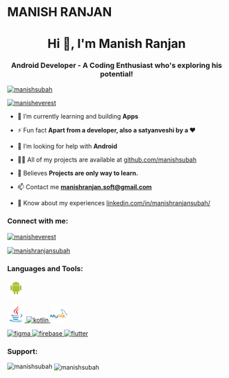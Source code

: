 <h1> MANISH RANJAN </h1>

<h1 align="center">Hi 👋, I'm Manish Ranjan</h1>
<h3 align="center">Android Developer - A Coding Enthusiast who's exploring his potential!</h3>

<p align="left"> <a href="https://github.com/ryo-ma/github-profile-trophy"><img src="https://github-profile-trophy.vercel.app/?username=manishsubah" alt="manishsubah" /></a> </p>

  <p align="left"> <a href="https://twitter.com/manisheverest" target="blank"><img src="https://img.shields.io/twitter/follow/thekaailash?logo=twitter&style=for-the-badge" alt="manisheverest" /></a> </p>

- 🌱 I’m currently learning and building **Apps**

- ⚡ Fun fact **Apart from a developer, also a satyanveshi by a ❤️**

- 🤝 I’m looking for help with **Android**

- 👨‍💻 All of my projects are available at [github.com/manishsubah](github.com/manishsubah)

- 💬 Believes **Projects are only way to learn.**

- 📫 Contact me **manishranjan.soft@gmail.com**

- 📄 Know about my experiences [linkedin.com/in/manishranjansubah/](linkedin.com/in/manishranjansubah/)

<h3 align="left">Connect with me:</h3>
<p align="left">

<a href="https://twitter.com/manisheverest" target="blank"><img align="center" src="https://raw.githubusercontent.com/rahuldkjain/github-profile-readme-generator/master/src/images/icons/Social/twitter.svg" alt="manisheverest" height="30" width="40" /></a>

<a href="https://www.linkedin.com/in/manishranjansubah/" target="blank"><img align="center" src="https://raw.githubusercontent.com/rahuldkjain/github-profile-readme-generator/master/src/images/icons/Social/linked-in-alt.svg" alt="manishranjansubah" height="30" width="40" /></a>

<h3 align="left">Languages and Tools:</h3>
<p align="left"> 
<a href="https://developer.android.com" target="_blank" rel="noreferrer"> <img src="https://raw.githubusercontent.com/devicons/devicon/master/icons/android/android-original-wordmark.svg" alt="android" width="40" height="40"/> </a> 

<a href="https://www.java.com" target="_blank" rel="noreferrer"> <img src="https://raw.githubusercontent.com/devicons/devicon/master/icons/java/java-original.svg" alt="java" width="40" height="40"/> </a>
<a href="https://kotlinlang.org" target="_blank" rel="noreferrer"> <img src="https://www.vectorlogo.zone/logos/kotlinlang/kotlinlang-icon.svg" alt="kotlin" width="40" height="40"/> </a> 
<a href="https://www.mysql.com/" target="_blank" rel="noreferrer"> <img src="https://raw.githubusercontent.com/devicons/devicon/master/icons/mysql/mysql-original-wordmark.svg" alt="mysql" width="40" height="40"/> </a> 


<a href="https://www.figma.com/" target="_blank" rel="noreferrer"> <img src="https://www.vectorlogo.zone/logos/figma/figma-icon.svg" alt="figma" width="40" height="40"/> </a> 
<a href="https://firebase.google.com/" target="_blank" rel="noreferrer"> <img src="https://www.vectorlogo.zone/logos/firebase/firebase-icon.svg" alt="firebase" width="40" height="40"/> </a>
<a href="https://flutter.dev" target="_blank" rel="noreferrer"> <img src="https://www.vectorlogo.zone/logos/flutterio/flutterio-icon.svg" alt="flutter" width="40" height="40"/> </a> 




<h3 align="left">Support:</h3>
<p>

<p><img align="left" src="https://github-readme-stats.vercel.app/api/top-langs?username=manishsubah&show_icons=true&locale=en&layout=compact" alt="manishsubah" /></p>

<p>&nbsp;<img align="center" src="https://github-readme-stats.vercel.app/api?username=manishsubah&show_icons=true&locale=en" alt="manishsubah" /></p>

